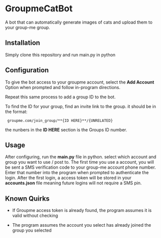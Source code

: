 # GroupmeCatBot

A bot that can automatically generate images of cats and upload them to your group-me group. 

## Installation

Simply clone this repository and run main.py in python

## Configuration

To give the bot access to your groupme account, select the **Add Account** Option when prompted and follow in-program directions.

Repeat this same process to add a group ID to the bot.

To find the ID for your group, find an invite link to the group. it should be in the format:

     groupme.com/join_group/**{ID HERE}**/{UNRELATED}

the nunbers in the **ID HERE** section is the Groups ID number.


## Usage

After configuring, run the **main.py** file in python. select which account and group you want to use / post to. 
The first time you use a account, you will be sent a SMS verification code to your group-me account phone number. 
Enter that number into the program when prompted to authenticate the login. 
After the first login, a access token will be stored in your **accounts.json** file meaning future logins will not require a SMS pin. 


## Known Quirks

- If Groupme access token is already found, the program assumes it is valid without checking

- The program assumes the account you select has already joined the group you selected

